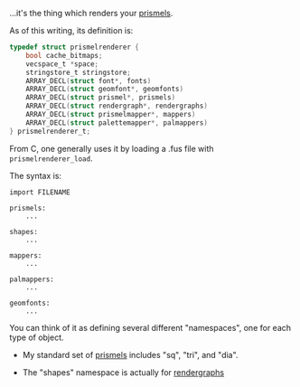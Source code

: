 ...it's the thing which renders your [prismels](prismels.html).

As of this writing, its definition is:
```c
typedef struct prismelrenderer {
    bool cache_bitmaps;
    vecspace_t *space;
    stringstore_t stringstore;
    ARRAY_DECL(struct font*, fonts)
    ARRAY_DECL(struct geomfont*, geomfonts)
    ARRAY_DECL(struct prismel*, prismels)
    ARRAY_DECL(struct rendergraph*, rendergraphs)
    ARRAY_DECL(struct prismelmapper*, mappers)
    ARRAY_DECL(struct palettemapper*, palmappers)
} prismelrenderer_t;
```

From C, one generally uses it by loading a .fus file with `prismelrenderer_load`.

The syntax is:

```fus
import FILENAME

prismels:
    ...

shapes:
    ...

mappers:
    ...

palmappers:
    ...

geomfonts:
    ...
```

You can think of it as defining several different "namespaces", one for each type of object.

* My standard set of [prismels](prismels.html) includes "sq", "tri", and "dia".

* The "shapes" namespace is actually for [rendergraphs](rendergraphs.html)

